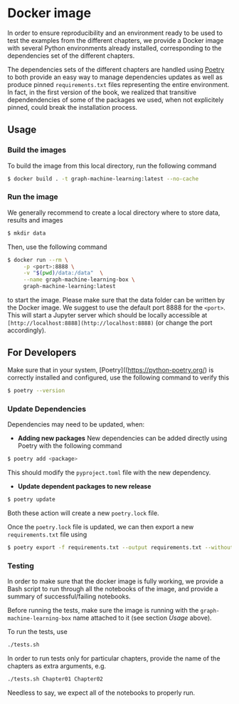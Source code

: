 # Docker image

In order to ensure reproducibility and an environment ready to be used to test the examples from the different chapters, we provide a Docker image with several Python environments already installed, corresponding to the dependencies set of the different chapters.

The dependencies sets of the different chapters are handled using [Poetry](https://python-poetry.org/) to both provide an easy way to manage dependencies updates as well as produce pinned `requirements.txt` files representing the entire environment. In fact, in the first version of the book, we realized that transitive dependendencies of some of the packages we used, when not explicitely pinned, could break the installation process.

## Usage

### Build the images

To build the image from this local directory, run the following command

```bash
$ docker build . -t graph-machine-learning:latest --no-cache
```

### Run the image

We generally recommend to create a local directory where to store data, results and images

```bash 
$ mkdir data
```

Then, use the following command

```bash
$ docker run --rm \
  	 -p <port>:8888 \
	 -v "$(pwd)/data:/data"  \
	 --name graph-machine-learning-box \
	 graph-machine-learning:latest
```

to start the image. Please make sure that the data folder can be written by the Docker image. We suggest to use the default port 8888 for the `<port>`. This will start a Jupyter server which should be locally accessible at `[http://localhost:8888](http://localhost:8888)` (or change the port accordingly). 

## For Developers

Make sure that in your system, [Poetry]((https://python-poetry.org/) is correctly installed and configured, use the following command to verify this

```bash
$ poetry --version
```

### Update Dependencies

Dependencies may need to be updated, when:

* **Adding new packages**
New dependencies can be added directly using Poetry with the following command
```bash
$ poetry add <package>
```
This should modify the `pyproject.toml` file with the new dependency. 

* **Update dependent packages to new release**
```bash
$ poetry update
```

Both these action will create a new `poetry.lock` file. 

Once the `poetry.lock` file is updated, we can then export a new `requirements.txt` file using

```bash
$ poetry export -f requirements.txt --output requirements.txt --without-hashes
```

### Testing

In order to make sure that the docker image is fully working, we provide a Bash script to run through all the notebooks of the image, and provide a summary of successful/failing notebooks.

Before running the tests, make sure the image is running with the `graph-machine-learning-box` name attached to it (see section *Usage* above).

To run the tests, use

```bash 
./tests.sh
```

In order to run tests only for particular chapters, provide the name of the chapters as extra arguments, e.g. 

```bash 
./tests.sh Chapter01 Chapter02
```

Needless to say, we expect all of the notebooks to properly run.

